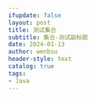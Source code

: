 ```yaml
---
ifupdate: false
layout: post
title: 测试集合
subtitle: 集合-测试副标题
date: 2024-01-13
author: wenbsu
header-style: text
catalog: true
tags:
- Java
---
```


